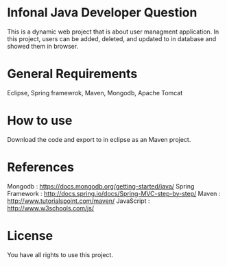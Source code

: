 #                    Infonal Java Developer Question

This is a dynamic web project that is about user managment application. 
In this project, users can be added, deleted, and updated to in database and showed them in browser.


#                   General Requirements

Eclipse,
Spring framewrok,
Maven,
Mongodb,
Apache Tomcat


#           How to use

Download the code and export to in eclipse  as an Maven project.

#           References
Mongodb : https://docs.mongodb.org/getting-started/java/
Spring Framework : http://docs.spring.io/docs/Spring-MVC-step-by-step/
Maven : http://www.tutorialspoint.com/maven/
JavaScript : http://www.w3schools.com/js/

#           License

You have all rights to use this project.


